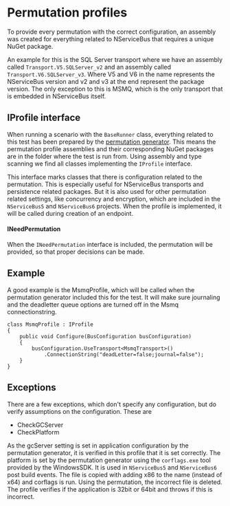 # Permutation profiles

To provide every permutation with the correct configuration, an assembly was created for everything related to NServiceBus that requires a unique NuGet package.

An example for this is the SQL Server transport where we have an assembly called `Transport.V5.SQLServer_v2` and an assembly called `Transport.V6.SQLServer_v3`. Where V5 and V6 in the name represents the NServiceBus version and v2 and v3 at the end represent the package version. The only exception to this is MSMQ, which is the only transport that is embedded in NServiceBus itself.

## IProfile interface

When running a scenario with the `BaseRunner` class, everything related to this test has been prepared by the [permutation generator](EndToEnd/docs/permutations.md). This means the permutation profile assemblies and their corresponding NuGet packages are in the folder where the test is run from. Using assembly and type scanning we find all classes implementing the `IProfile` interface.

This interface marks classes that there is configuration related to the permutation. This is especially useful for NServiceBus transports and persistence related packages. But it is also used for other permutation related settings, like concurrency and encryption, which are included in the `NServiceBus5` and `NServiceBus6` projects. When the profile is implemented, it will be called during creation of an endpoint.

#### INeedPermutation
When the `INeedPermutation` interface is included, the permutation will be provided, so that proper decisions can be made.

## Example
A good example is the MsmqProfile, which will be called when the permutation generator included this for the test. It will make sure journaling and the deadletter queue options are turned off in the Msmq connectionstring.

```
class MsmqProfile : IProfile
{
    public void Configure(BusConfiguration busConfiguration)
    {
        busConfiguration.UseTransport<MsmqTransport>()
            .ConnectionString("deadLetter=false;journal=false");
    }
}
```

## Exceptions
There are a few exceptions, which don't specify any configuration, but do verify assumptions on the configuration. These are

- CheckGCServer
- CheckPlatform

As the gcServer setting is set in application configuration by the permutation generator, it is verified in this profile that it is set correctly. The platform is set by the permutation generator using the `corflags.exe` tool provided by the WindowsSDK. It is used in `NServiceBus5` and `NServiceBus6` post build events. The file is copied with adding x86 to the name (instead of x64) and corflags is run. Using the permutation, the incorrect file is deleted. The profile verifies if the application is 32bit or 64bit and throws if this is incorrect.
